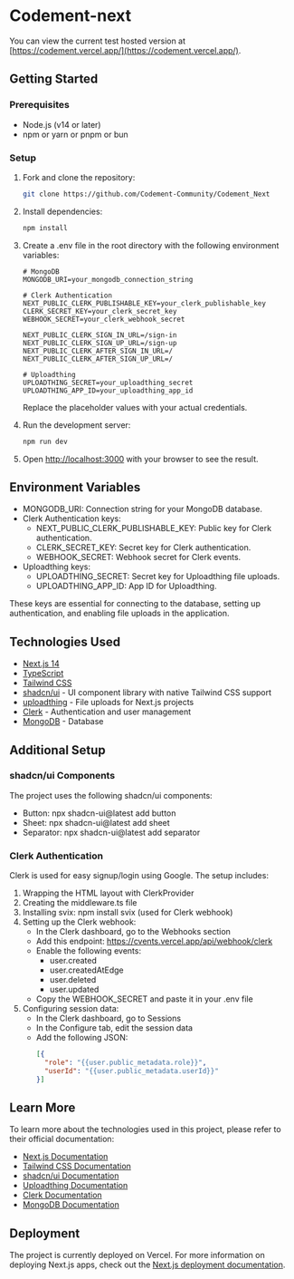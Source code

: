 # Codement-next

You can view the current test hosted version at [https://codement.vercel.app/](https://codement.vercel.app/).

## Getting Started

### Prerequisites

- Node.js (v14 or later)
- npm or yarn or pnpm or bun

### Setup

1. Fork and clone the repository:

   ```bash
   git clone https://github.com/Codement-Community/Codement_Next
   ```

2. Install dependencies:

   ```bash
   npm install
   ```

3. Create a .env file in the root directory with the following environment variables:

   ```
   # MongoDB
   MONGODB_URI=your_mongodb_connection_string

   # Clerk Authentication
   NEXT_PUBLIC_CLERK_PUBLISHABLE_KEY=your_clerk_publishable_key
   CLERK_SECRET_KEY=your_clerk_secret_key
   WEBHOOK_SECRET=your_clerk_webhook_secret

   NEXT_PUBLIC_CLERK_SIGN_IN_URL=/sign-in
   NEXT_PUBLIC_CLERK_SIGN_UP_URL=/sign-up
   NEXT_PUBLIC_CLERK_AFTER_SIGN_IN_URL=/
   NEXT_PUBLIC_CLERK_AFTER_SIGN_UP_URL=/

   # Uploadthing
   UPLOADTHING_SECRET=your_uploadthing_secret
   UPLOADTHING_APP_ID=your_uploadthing_app_id
   ```

   Replace the placeholder values with your actual credentials.

4. Run the development server:

   ```bash
   npm run dev
   ```

5. Open [http://localhost:3000](http://localhost:3000) with your browser to see the result.

## Environment Variables

- MONGODB_URI: Connection string for your MongoDB database.
- Clerk Authentication keys:
  - NEXT_PUBLIC_CLERK_PUBLISHABLE_KEY: Public key for Clerk authentication.
  - CLERK_SECRET_KEY: Secret key for Clerk authentication.
  - WEBHOOK_SECRET: Webhook secret for Clerk events.
- Uploadthing keys:
  - UPLOADTHING_SECRET: Secret key for Uploadthing file uploads.
  - UPLOADTHING_APP_ID: App ID for Uploadthing.

These keys are essential for connecting to the database, setting up authentication, and enabling file uploads in the application.

## Technologies Used

- [Next.js 14](https://nextjs.org/)
- [TypeScript](https://www.typescriptlang.org/)
- [Tailwind CSS](https://tailwindcss.com/)
- [shadcn/ui](https://ui.shadcn.com/) - UI component library with native Tailwind CSS support
- [uploadthing](https://uploadthing.com/) - File uploads for Next.js projects
- [Clerk](https://clerk.com/) - Authentication and user management
- [MongoDB](https://www.mongodb.com/) - Database

## Additional Setup

### shadcn/ui Components

The project uses the following shadcn/ui components:

- Button: npx shadcn-ui@latest add button
- Sheet: npx shadcn-ui@latest add sheet
- Separator: npx shadcn-ui@latest add separator

### Clerk Authentication

Clerk is used for easy signup/login using Google. The setup includes:

1. Wrapping the HTML layout with ClerkProvider
2. Creating the middleware.ts file
3. Installing svix: npm install svix (used for Clerk webhook)
4. Setting up the Clerk webhook:
   - In the Clerk dashboard, go to the Webhooks section
   - Add this endpoint: https://cvents.vercel.app/api/webhook/clerk
   - Enable the following events:
     - user.created
     - user.createdAtEdge
     - user.deleted
     - user.updated
   - Copy the WEBHOOK_SECRET and paste it in your .env file
5. Configuring session data:
   - In the Clerk dashboard, go to Sessions
   - In the Configure tab, edit the session data
   - Add the following JSON:
     ```json
     [{
       "role": "{{user.public_metadata.role}}",
       "userId": "{{user.public_metadata.userId}}"
     }]
     ```

## Learn More

To learn more about the technologies used in this project, please refer to their official documentation:

- [Next.js Documentation](https://nextjs.org/docs)
- [Tailwind CSS Documentation](https://tailwindcss.com/docs)
- [shadcn/ui Documentation](https://ui.shadcn.com/)
- [Uploadthing Documentation](https://docs.uploadthing.com/)
- [Clerk Documentation](https://clerk.com/docs)
- [MongoDB Documentation](https://docs.mongodb.com/)

## Deployment

The project is currently deployed on Vercel. For more information on deploying Next.js apps, check out the [Next.js deployment documentation](https://nextjs.org/docs/deployment).